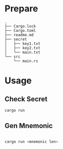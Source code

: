 
# Prepare

```
.
├── Cargo.lock
├── Cargo.toml
├── readme.md
├── secret
│   ├── key1.txt
│   ├── key2.txt
│   └── main.txt
└── src
    └── main.rs

```

# Usage

## Check Secret

``` rust
cargo run

```

## Gen Mnemonic

``` rust

cargo run <mnemonic len>

```